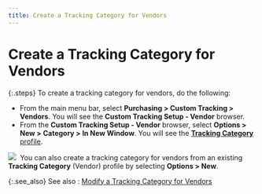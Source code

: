 ```yaml
---
title: Create a Tracking Category for Vendors
---
```


# Create a Tracking Category for Vendors


{:.steps}
To create a tracking category for vendors,  do the following:

- From the main  menu bar, select **Purchasing &gt; Custom 
 Tracking &gt; Vendors**. You will see the **Custom Tracking Setup - Vendor** browser.
- From the **Custom Tracking Setup - Vendor** browser,  select **Options &gt; New &gt; Category 
 &gt; In New Window**. You will see the [**Tracking Category** profile]({{site.ct_baseurl}}/vendor-tracking/the_tracking_category_profile_vendors_.html).



![]({{site.ct_baseurl}}/img/note.gif)  You  can also create a tracking category for vendors from an existing **Tracking Category** (Vendor) profile by  selecting **Options &gt; New**.


{:.see_also}
See also
: [Modify  a Tracking Category for Vendors]({{site.ct_baseurl}}/vendor-tracking/modify_a_tracking_category_for_vendors.html)
